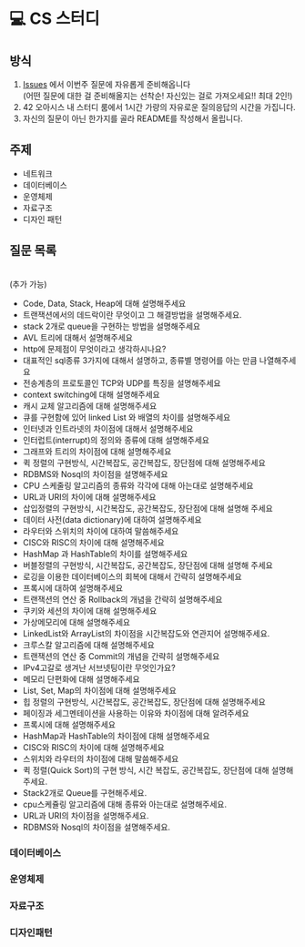 # 💻 CS 스터디

## 방식
1. [Issues](https://github.com/42GS-Study/2025-CS-Study/issues) 에서 이번주 질문에 자유롭게 준비해옵니다
<br> (어떤 질문에 대한 걸 준비해올지는 선착순! 자신있는 걸로 가져오세요!! 최대 2인!)
2. 42 오아시스 내 스터디 룸에서 1시간 가량의 자유로운 질의응답의 시간을 가집니다.
3. 자신의 질문이 아닌 한가지를 골라 README를 작성해서 올립니다.

## 주제
- 네트워크
- 데이터베이스
- 운영체제
- 자료구조
- 디자인 패턴

## 질문 목록
<br> (추가 가능)

- Code, Data, Stack, Heap에 대해 설명해주세요
- 트랜잭션에서의 데드락이란 무엇이고 그 해결방법을 설명해주세요.
- stack 2개로 queue을 구현하는 방법을 설명해주세요
- AVL 트리에 대해서 설명해주세요
- http에 문제점이 무엇이라고 생각하시나요?
- 대표적인 sql종류 3가지에 대해서 설명하고, 종류별 명령어를 아는 만큼 나열해주세요
- 전송계층의 프로토콜인 TCP와 UDP를 특징을 설명해주세요
- context switching에 대해 설명해주세요
- 캐시 교체 알고리즘에 대해 설명해주세요
- 큐를 구현함에 있어 linked List 와 배열의 차이를 설명해주세요
- 인터넷과 인트라넷의 차이점에 대해서 설명해주세요
- 인터럽트(interrupt)의 정의와 종류에 대해 설명해주세요
- 그래프와 트리의 차이점에 대해 설명해주세요
- 퀵 정렬의 구현방식, 시간복잡도, 공간복잡도, 장단점에 대해 설명해주세요
- RDBMS와 Nosql의 차이점을 설명해주세요
- CPU 스케줄링 알고리즘의 종류와 각각에 대해 아는대로 설명해주세요
- URL과 URI의 차이에 대해 설명해주세요
- 삽입정렬의 구현방식, 시간복잡도, 공간복잡도, 장단점에 대해 설명해 주세요
- 데이터 사전(data dictionary)에 대하여 설명해주세요
- 라우터와 스위치의 차이에 대하여 말씀해주세요
- CISC와 RISC의 차이에 대해 설명해주세요
- HashMap 과 HashTable의 차이를 설명해주세요
- 버블정렬의 구현방식, 시간복잡도, 공간복잡도, 장단점에 대해 설명해 주세요
- 로깅을 이용한 데이터베이스의 회복에 대해서 간략히 설명해주세요
- 프록시에 대하여 설명해주세요
- 트랜잭션의 연산 중 Rollback의 개념을 간략히 설명해주세요
- 쿠키와 세션의 차이에 대해 설명해주세요
- 가상메모리에 대해 설명해주세요
- LinkedList와 ArrayList의 차이점을 시간복잡도와 연관지어 설명해주세요.
- 크루스칼 알고리즘에 대해 설명해주세요
- 트랜잭션의 연산 중 Commit의 개념을 간략히 설명해주세요
- IPv4고갈로 생겨난 서브넷팅이란 무엇인가요?
- 메모리 단편화에 대해 설명해주세요
- List, Set, Map의 차이점에 대해 설명해주세요
- 힙 정렬의 구현방식, 시간복잡도, 공간복잡도, 장단점에 대해 설명해주세요
- 페이징과 세그멘테이션을 사용하는 이유와 차이점에 대해 알려주세요
- 프록시에 대해 설명해주세요
- HashMap과 HashTable의 차이점에 대해 설명해주세요
- CISC와 RISC의 차이에 대해 설명해주세요
- 스위치와 라우터의 차이점에 대해 말씀해주세요
- 퀵 정렬(Quick Sort)의 구현 방식, 시간 복잡도, 공간복잡도, 장단점에 대해 설명해주세요.
- Stack2개로 Queue를 구현해주세요.
- cpu스케쥴링 알고리즘에 대해 종류와 아는대로 설명해주세요.
- URL과 URI의 차이점을 설명해주세요.
- RDBMS와 Nosql의 차이점을 설명해주세요.
<!-- </details> -->

### 데이터베이스
### 운영체제
### 자료구조
### 디자인패턴

